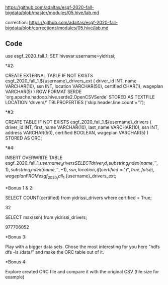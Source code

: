 https://github.com/adaltas/esgf-2020-fall-bigdata/blob/master/modules/05.hive/lab.md

correction: https://github.com/adaltas/esgf-2020-fall-bigdata/blob/corrections/modules/05.hive/lab.md

Code
--------------

use esgf_2020_fall_1;
SET hivevar:username=yidrissi;

*#2:




CREATE EXTERNAL TABLE IF NOT EXISTS esgf_2020_fall_1.${username}_drivers_ext (
  driver_id INT,
  name VARCHAR(10),
  ssn INT,
  location VARCHAR(50),
  certified CHAR(1),
  wageplan VARCHAR(5)
)
ROW FORMAT SERDE 'org.apache.hadoop.hive.serde2.OpenCSVSerde'
STORED AS TEXTFILE
LOCATION 'drivers/'
TBLPROPERTIES ('skip.header.line.count'='1');

*#3:

CREATE TABLE IF NOT EXISTS esgf_2020_fall_1.${username}_drivers (
  driver_id INT,
  first_name VARCHAR(10),
  last_name VARCHAR(10),
  ssn INT,
  address VARCHAR(50),
  certified BOOLEAN,
  wageplan VARCHAR(5)
)
STORED AS ORC;

*#4:

INSERT OVERWRITE TABLE esgf_2020_fall_1.${username}_drivers
SELECT 
  driver_id,
  substring_index(name, ' ', 1),
  substring_index(name, ' ', -1),
  ssn,
  location,
  if(certified='Y', true, false),
  wageplan
FROM esgf_2020_fall_1.${username}_drivers_ext;

*Bonus 1 & 2:

SELECT COUNT(certified) from yidrissi_drivers where certified = True;

32

SELECT max(ssn) from yidrissi_drivers;

977706052

*Bonus 3:

 Play with a bigger data sets. Chose the most interesting for you here "hdfs dfs -ls /data/" and make the ORC table out of it.

*Bonus 4:

 Explore created ORC file and compare it with the original CSV (file size for example)




